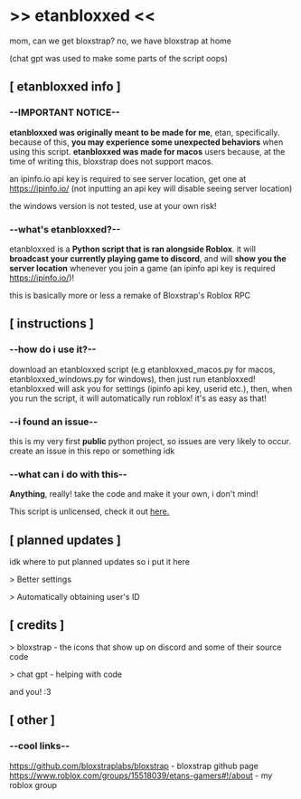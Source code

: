 # >> etanbloxxed <<

mom, can we get bloxstrap?
no, we have bloxstrap at home

(chat gpt was used to make some parts of the script oops)

## [ etanbloxxed info ]

### --IMPORTANT NOTICE--

**etanbloxxed was originally meant to be made for me**, etan, specifically. because of this, **you may experience some unexpected behaviors** when using this script.
**etanbloxxed was made for macos** users because, at the time of writing this, bloxstrap does not support macos.

an ipinfo.io api key is required to see server location, get one at https://ipinfo.io/ (not inputting an api key will disable seeing server location)

the windows version is not tested, use at your own risk!

### --what's etanbloxxed?--

etanbloxxed is a **Python script that is ran alongside Roblox**. it will **broadcast your currently playing game to discord**, and will **show you the server location** whenever you join a game (an ipinfo api key is required https://ipinfo.io/)!

this is basically more or less a remake of Bloxstrap's Roblox RPC

## [ instructions ]

### --how do i use it?--

download an etanbloxxed script (e.g etanbloxxed_macos.py for macos, etanbloxxed_windows.py for windows), then just run etanbloxxed! etanbloxxed will ask you for settings (ipinfo api key, userid etc.), then, when you run the script, it will automatically run roblox! it's as easy as that!

### --i found an issue--

this is my very first **public** python project, so issues are very likely to occur. create an issue in this repo or something idk

### --what can i do with this--

**Anything**, really! take the code and make it your own, i don't mind!

This script is unlicensed, check it out [here.](./LICENSE)

## [ planned updates ]

idk where to put planned updates so i put it here

\> Better settings

\> Automatically obtaining user's ID

## [ credits ]

\> bloxstrap - the icons that show up on discord and some of their source code

\> chat gpt - helping with code

and you! :3

## [ other ]

### --cool links--

https://github.com/bloxstraplabs/bloxstrap - bloxstrap github page
https://www.roblox.com/groups/15518039/etans-gamers#!/about - my roblox group
